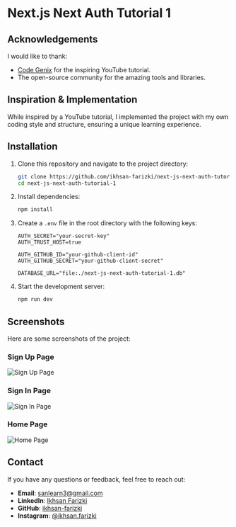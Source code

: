 # Next.js Next Auth Tutorial 1

## Acknowledgements

I would like to thank:

- [Code Genix](https://www.youtube.com/@codegenix) for the inspiring YouTube tutorial.
- The open-source community for the amazing tools and libraries.

## Inspiration & Implementation

While inspired by a YouTube tutorial, I implemented the project with my own coding style and structure, ensuring a unique learning experience.

## Installation

1. Clone this repository and navigate to the project directory:

   ```bash
   git clone https://github.com/ikhsan-farizki/next-js-next-auth-tutorial-1.git
   cd next-js-next-auth-tutorial-1
   ```

2. Install dependencies:

   ```bash
   npm install
   ```

3. Create a `.env` file in the root directory with the following keys:

   ```env
   AUTH_SECRET="your-secret-key"
   AUTH_TRUST_HOST=true

   AUTH_GITHUB_ID="your-github-client-id"
   AUTH_GITHUB_SECRET="your-github-client-secret"

   DATABASE_URL="file:./next-js-next-auth-tutorial-1.db"
   ```

4. Start the development server:

   ```bash
   npm run dev
   ```

## Screenshots

Here are some screenshots of the project:

### Sign Up Page

![Sign Up Page](https://github.com/user-attachments/assets/c0d2f15d-6f05-4e34-951a-eb4863dbb38e)

### Sign In Page

![Sign In Page](https://github.com/user-attachments/assets/99687a0d-77ce-4ed8-ba25-fd124853d5ac)

### Home Page

![Home Page](https://github.com/user-attachments/assets/bcd1c4a0-d7e4-496f-bca1-936523199fd5)

## Contact

If you have any questions or feedback, feel free to reach out:

- **Email**: [sanlearn3@gmail.com](mailto:sanlearn3@gmail.com)
- **LinkedIn**: [Ikhsan Farizki](https://www.linkedin.com/in/ikhsan-farizki/)
- **GitHub**: [ikhsan-farizki](https://github.com/ikhsan-farizki)
- **Instagram**: [@ikhsan.farizki](https://www.instagram.com/ikhsan.farizki/)
